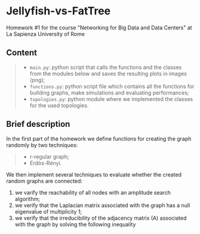 # Jellyfish-vs-FatTree
Homework #1 for the course "Networking for Big Data and Data Centers" at La Sapienza University of Rome

## Content
>- `main.py`: python script that calls the functions and the classes from the modules below and saves the resulting plots in images (png);
>- `functions.py`: python script file which contains all the functions for building graphs, make simulations and evaluating performances;
>- `topologies.py`: python module where we implemented the classes for the used topologies.

## Brief description
In the first part of the homework we define functions for creating the graph randomly by two techniques:
>- r-regular graph;
>- Erdòs-Rényi.

We then implement several techniques to evaluate whether the created random graphs are connected:
1. we varify the reachability of all nodes with an amplitude search algorithm;
2. we verify that the Laplacian matrix associated with the graph has a null eigenvalue of multiplicity 1;
3. we verify that the irreducibility of the adjacency matrix (A) associated with the graph by solving the following inequality
